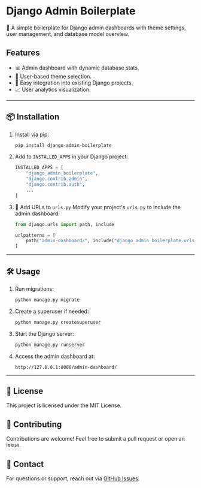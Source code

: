 # Django Admin Boilerplate

🚀 A simple boilerplate for Django admin dashboards with theme settings, user management, and database model overview.

## Features
- 📊 Admin dashboard with dynamic database stats.
- 🎨 User-based theme selection.
- 🔄 Easy integration into existing Django projects.
- 📈 User analytics visualization.

---

## 📦 Installation

1. Install via pip:
   ```sh
   pip install django-admin-boilerplate
   ```

2. Add to `INSTALLED_APPS` in your Django project:
   ```python
   INSTALLED_APPS = [
       "django_admin_boilerplate",
       "django.contrib.admin",
       "django.contrib.auth",
       ...
   ]
   ```

3. 🔗 Add URLs to `urls.py`
   Modify your project's `urls.py` to include the admin dashboard:
   ```python
   from django.urls import path, include

   urlpatterns = [
       path("admin-dashboard/", include("django_admin_boilerplate.urls")),
   ]
   ```

---

## 🛠️ Usage

1. Run migrations:
   ```sh
   python manage.py migrate
   ```

2. Create a superuser if needed:
   ```sh
   python manage.py createsuperuser
   ```

3. Start the Django server:
   ```sh
   python manage.py runserver
   ```

4. Access the admin dashboard at:
   ```
   http://127.0.0.1:8000/admin-dashboard/
   ```

---

## 📜 License
This project is licensed under the MIT License.

## 🤝 Contributing
Contributions are welcome! Feel free to submit a pull request or open an issue.

## 📧 Contact
For questions or support, reach out via [GitHub Issues](https://github.com/your-repo/issues).


